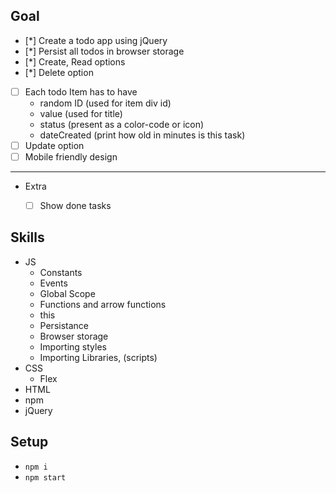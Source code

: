 ## Goal

* [*] Create a todo app using jQuery
* [*] Persist all todos in browser storage
* [*] Create, Read options
* [*] Delete option
* [ ] Each todo Item has to have 
    *   random ID (used for item div id)
    *   value (used for title)
    *   status (present as a color-code or icon)
    *   dateCreated (print how old in minutes is this task)
* [ ] Update option 
* [ ] Mobile friendly design
--------------------------------
* Extra
    * [ ] Show done tasks


## Skills

* JS
    * Constants
    * Events
    * Global Scope
    * Functions and arrow functions
    * this
    * Persistance
    * Browser storage
    * Importing styles
    * Importing Libraries, (scripts)
* CSS
    * Flex
* HTML
* npm
* jQuery

## Setup

* `npm i`
* `npm start`